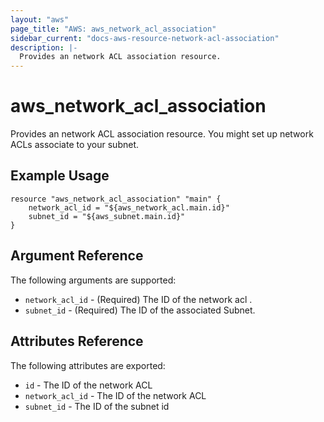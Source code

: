 ```yaml
---
layout: "aws"
page_title: "AWS: aws_network_acl_association"
sidebar_current: "docs-aws-resource-network-acl-association"
description: |-
  Provides an network ACL association resource.
---
```


# aws\_network\_acl\_association

Provides an network ACL association resource. You might set up network ACLs associate to your subnet.

## Example Usage

```hcl
resource "aws_network_acl_association" "main" {
    network_acl_id = "${aws_network_acl.main.id}"
    subnet_id = "${aws_subnet.main.id}"
}
```

## Argument Reference

The following arguments are supported:

* `network_acl_id` - (Required) The ID of the network acl .
* `subnet_id` - (Required) The ID of the associated Subnet.

## Attributes Reference

The following attributes are exported:

* `id` - The ID of the network ACL
* `network_acl_id` - The ID of the network ACL
* `subnet_id` - The ID of the subnet id


